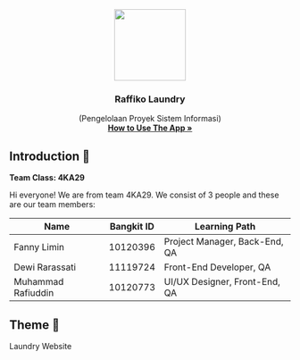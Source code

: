 <div align="center">
	<img src="" width="128" />
	<h3 align="center">Raffiko Laundry</h3>
	<p align="center">
		(Pengelolaan Proyek Sistem Informasi)
		<br />
		<a href="#"><strong>How to Use The App »</strong></a>
	</p>
</div>

## Introduction 👋
**Team Class: 4KA29**

Hi everyone! We are from team 4KA29. We consist of 3 people and these are our team members:

|Name|Bangkit ID|Learning Path|
|--|--|--|
|Fanny Limin|10120396|Project Manager, Back-End, QA|
|Dewi Rarassati|11119724|Front-End Developer, QA|
|Muhammad Rafiuddin|10120773|UI/UX Designer, Front-End, QA|


## Theme 🌾
Laundry Website
